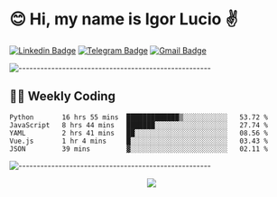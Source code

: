 # :blush: Hi, my name is Igor Lucio :v:

[![Linkedin Badge](https://img.shields.io/badge/-LinkedIn-blue?style=flat-square&logo=Linkedin&logoColor=white&link=https://www.linkedin.com/in/igor-lucio-alves/)](https://www.linkedin.com/in/igor-lucio-alves/)
[![Telegram Badge](https://img.shields.io/badge/-Telegram-1ca0f1?style=flat-square&labelColor=1ca0f1&logo=telegram&logoColor=white&link=https://t.me/iguit0)](https://t.me/iguit0)
[![Gmail Badge](https://img.shields.io/badge/-Gmail-c14438?style=flat-square&logo=Gmail&logoColor=white&link=mailto:igorsk89@gmail.com)](mailto:igorsk89@gmail.com)

![-----------------------------------------------------](https://raw.githubusercontent.com/andreasbm/readme/master/assets/lines/colored.png)

## :man_technologist: Weekly Coding
<!--START_SECTION:waka-->
```text
Python       16 hrs 55 mins  █████████████▒░░░░░░░░░░░   53.72 % 
JavaScript   8 hrs 44 mins   ███████░░░░░░░░░░░░░░░░░░   27.74 % 
YAML         2 hrs 41 mins   ██░░░░░░░░░░░░░░░░░░░░░░░   08.56 % 
Vue.js       1 hr 4 mins     █░░░░░░░░░░░░░░░░░░░░░░░░   03.43 % 
JSON         39 mins         ▓░░░░░░░░░░░░░░░░░░░░░░░░   02.11 % 
```
<!--END_SECTION:waka-->
![-----------------------------------------------------](https://raw.githubusercontent.com/andreasbm/readme/master/assets/lines/colored.png)

<div align="center"><img src="https://github-readme-stats.vercel.app/api?username=iguit0&show_icons=true&count_private=true&theme=radical&hide=issues" /></div>
